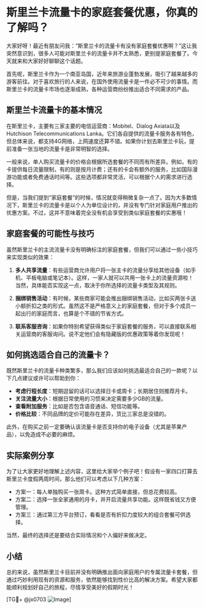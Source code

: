 # 斯里兰卡流量卡的家庭套餐优惠，你真的了解吗？

大家好呀！最近有朋友问我：“斯里兰卡的流量卡有没有家庭套餐优惠啊？”这让我突然意识到，很多人可能对斯里兰卡的流量卡并不太熟悉，更别提家庭套餐了。今天就来和大家好好聊聊这个话题。

首先呢，斯里兰卡作为一个南亚岛国，近年来旅游业蓬勃发展，吸引了越来越多的游客前往。对于喜欢旅行的人来说，在国外使用流量卡是一件必不可少的事情。而斯里兰卡的流量卡市场也逐渐成熟，各种运营商纷纷推出适合不同需求的产品。

## 斯里兰卡流量卡的基本情况

在斯里兰卡，主要有三家主要的电信运营商：Mobitel、Dialog Axiata以及Hutchison Telecommunications Lanka。它们各自提供的流量卡服务各有特色，但总体来说，都支持4G网络，上网速度还算不错。如果你计划去斯里兰卡玩，提前准备一张当地的流量卡是非常明智的选择。

一般来说，单人购买流量卡的价格会根据所选套餐的不同而有所差异。例如，有的卡提供每日流量限制，有的则是按月计费；还有的卡会有额外的服务，比如国际漫游功能或者免费通话时间等。这些选项都非常灵活，可以根据个人的需求进行选择。

但是，当我们提到“家庭套餐”的时候，情况就变得稍微复杂一点了。因为大多数情况下，斯里兰卡的流量卡是以个人为单位设计的，并没有专门针对家庭用户推出的优惠方案。不过，这并不意味着完全没有机会享受到类似家庭套餐的实惠哦！

## 家庭套餐的可能性与技巧

虽然斯里兰卡的主流流量卡没有明确标注的家庭套餐，但我们可以通过一些小技巧来实现类似的效果：

1. **多人共享流量**：有些运营商允许用户将一张主卡的流量分享给其他设备（如手机、平板电脑或笔记本）。这样，一家人就可以共用一张卡上的流量资源啦！当然，具体能否实现这一点，取决于你所选择的流量卡类型及其规则。

2. **捆绑销售活动**：有时候，某些商家可能会推出捆绑销售活动，比如买两张卡送小额折扣之类的形式。虽然这不是严格意义上的家庭套餐，但对于多个成员一起出行的家庭而言，也算是个不错的节省方式。

3. **联系客服咨询**：如果你特别希望获得类似于家庭套餐的服务，可以直接联系相关运营商的客服询问。说不定他们会有隐藏版的优惠政策等着你发现呢！

## 如何挑选适合自己的流量卡？

既然斯里兰卡的流量卡种类繁多，那么我们应该如何挑选最适合自己的一款呢？以下几点建议或许可以帮助到你：

- **考虑行程长度**：短期逗留的话可以选择日卡或周卡；长期居住则推荐月卡。
- **关注流量大小**：根据日常使用的习惯来决定需要多少GB的流量。
- **查看附加服务**：比如是否包含语音通话、短信功能等。
- **价格比较**：不同品牌的定价可能存在差异，货比三家总是没错的。

此外，在购买之前一定要确认该流量卡是否支持你的电子设备（尤其是苹果产品），以免造成不必要的麻烦。

## 实际案例分享

为了让大家更好地理解上述内容，这里给大家举个例子吧！假设有一家四口打算去斯里兰卡度假两周时间，那么他们可以考虑以下几种方案：

- 方案一：每人单独购买一张周卡。这种方式简单直接，但总花费较高。
- 方案二：选择一张全家通用的月卡，并开启流量共享功能。这样既省钱又方便管理。
- 方案三：通过第三方平台预订，看看是否有折扣力度较大的组合套餐可供选择。

当然，最终的选择还是要结合实际情况和个人偏好来做决定。

## 小结

总的来说，虽然斯里兰卡目前并没有明确推出面向家庭用户的专属流量卡套餐，但通过巧妙利用现有的资源和服务，依然能够找到性价比高的解决方案。希望大家都能顺利规划好自己的旅程，尽情享受美好的假期时光！

[TG💪+ @jx0703 ![Image](https://github.com/user-attachments/assets/dbca1d08-cadb-493c-b0ec-ad6f7a83f270)]